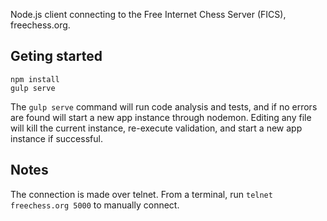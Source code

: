 Node.js client connecting to the Free Internet Chess Server (FICS), freechess.org.

## Geting started
    npm install
    gulp serve

The `gulp serve` command will run code analysis and tests, and if no errors are found will start a new app instance through nodemon. Editing any file will kill the current instance, re-execute validation, and start a new app instance if successful.

## Notes

The connection is made over telnet. From a terminal, run `telnet freechess.org 5000` to manually connect.